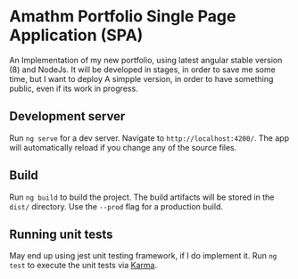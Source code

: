 # Amathm Portfolio Single Page Application (SPA) 

An Implementation of my new portfolio, using latest angular stable version (8) and NodeJs.
It will be developed in stages, in order to save me some time, but I want to deploy
A simpple version, in order to have something public, even if its work in progress.

## Development server

Run `ng serve` for a dev server. Navigate to `http://localhost:4200/`. The app will automatically reload if you change any of the source files.

## Build

Run `ng build` to build the project. The build artifacts will be stored in the `dist/` directory. Use the `--prod` flag for a production build.

## Running unit tests

May end up using jest unit testing framework, if I do implement it.
Run `ng test` to execute the unit tests via [Karma](https://karma-runner.github.io).



